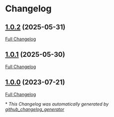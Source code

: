# Changelog

## [1.0.2](https://github.com/GameFrameX/com.gameframex.unity.operationclipboard/tree/1.0.2) (2025-05-31)

[Full Changelog](https://github.com/GameFrameX/com.gameframex.unity.operationclipboard/compare/1.0.1...1.0.2)

## [1.0.1](https://github.com/GameFrameX/com.gameframex.unity.operationclipboard/tree/1.0.1) (2025-05-30)

[Full Changelog](https://github.com/GameFrameX/com.gameframex.unity.operationclipboard/compare/1.0.0...1.0.1)

## [1.0.0](https://github.com/GameFrameX/com.gameframex.unity.operationclipboard/tree/1.0.0) (2023-07-21)

[Full Changelog](https://github.com/GameFrameX/com.gameframex.unity.operationclipboard/compare/8002e1377dc421b8451c0e1bbdfe54078465be80...1.0.0)



\* *This Changelog was automatically generated by [github_changelog_generator](https://github.com/github-changelog-generator/github-changelog-generator)*
